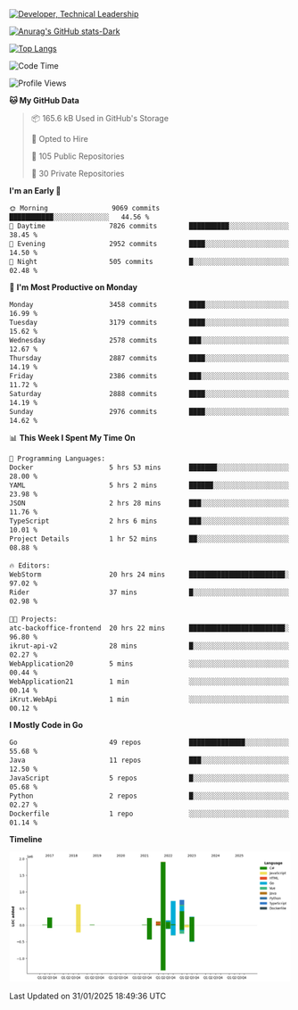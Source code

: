<div>
  <a href="https://www.linkedin.com/in/arielpineiro/" target="_blank" rel="nofollow noopener noreferrer">
    <img src="https://img.shields.io/badge/-LinkedIn-%230077B5?style=for-the-badge&logo=linkedin&logoColor=white" alt="Developer, Technical Leadership" title="Ariel Piñeiro">
  </a>
</div>

[![Anurag's GitHub stats-Dark](https://github-readme-stats.vercel.app/api?username=arielsrv&show_icons=true&theme=dark#gh-dark-mode-only)](https://github.com/anuraghazra/github-readme-stats#gh-dark-mode-only)

[![Top Langs](https://github-readme-stats.vercel.app/api/top-langs/?username=arielsrv&layout=compact&langs_count=10&theme=dark#gh-dark-mode-only)](https://github.com/anuraghazra/github-readme-stats&theme=dark#gh-dark-mode-only)

<!--START_SECTION:waka-->
![Code Time](http://img.shields.io/badge/Code%20Time-1%2C131%20hrs%205%20mins-blue)

![Profile Views](http://img.shields.io/badge/Profile%20Views-0-blue)

**🐱 My GitHub Data** 

> 📦 165.6 kB Used in GitHub's Storage 
 > 
> 💼 Opted to Hire
 > 
> 📜 105 Public Repositories 
 > 
> 🔑 30 Private Repositories 
 > 
**I'm an Early 🐤** 

```text
🌞 Morning                9069 commits        ███████████░░░░░░░░░░░░░░   44.56 % 
🌆 Daytime                7826 commits        ██████████░░░░░░░░░░░░░░░   38.45 % 
🌃 Evening                2952 commits        ████░░░░░░░░░░░░░░░░░░░░░   14.50 % 
🌙 Night                  505 commits         █░░░░░░░░░░░░░░░░░░░░░░░░   02.48 % 
```
📅 **I'm Most Productive on Monday** 

```text
Monday                   3458 commits        ████░░░░░░░░░░░░░░░░░░░░░   16.99 % 
Tuesday                  3179 commits        ████░░░░░░░░░░░░░░░░░░░░░   15.62 % 
Wednesday                2578 commits        ███░░░░░░░░░░░░░░░░░░░░░░   12.67 % 
Thursday                 2887 commits        ████░░░░░░░░░░░░░░░░░░░░░   14.19 % 
Friday                   2386 commits        ███░░░░░░░░░░░░░░░░░░░░░░   11.72 % 
Saturday                 2888 commits        ████░░░░░░░░░░░░░░░░░░░░░   14.19 % 
Sunday                   2976 commits        ████░░░░░░░░░░░░░░░░░░░░░   14.62 % 
```


📊 **This Week I Spent My Time On** 

```text
💬 Programming Languages: 
Docker                   5 hrs 53 mins       ███████░░░░░░░░░░░░░░░░░░   28.00 % 
YAML                     5 hrs 2 mins        ██████░░░░░░░░░░░░░░░░░░░   23.98 % 
JSON                     2 hrs 28 mins       ███░░░░░░░░░░░░░░░░░░░░░░   11.76 % 
TypeScript               2 hrs 6 mins        ███░░░░░░░░░░░░░░░░░░░░░░   10.01 % 
Project Details          1 hr 52 mins        ██░░░░░░░░░░░░░░░░░░░░░░░   08.88 % 

🔥 Editors: 
WebStorm                 20 hrs 24 mins      ████████████████████████░   97.02 % 
Rider                    37 mins             █░░░░░░░░░░░░░░░░░░░░░░░░   02.98 % 

🐱‍💻 Projects: 
atc-backoffice-frontend  20 hrs 22 mins      ████████████████████████░   96.80 % 
ikrut-api-v2             28 mins             █░░░░░░░░░░░░░░░░░░░░░░░░   02.27 % 
WebApplication20         5 mins              ░░░░░░░░░░░░░░░░░░░░░░░░░   00.44 % 
WebApplication21         1 min               ░░░░░░░░░░░░░░░░░░░░░░░░░   00.14 % 
iKrut.WebApi             1 min               ░░░░░░░░░░░░░░░░░░░░░░░░░   00.12 % 
```

**I Mostly Code in Go** 

```text
Go                       49 repos            ██████████████░░░░░░░░░░░   55.68 % 
Java                     11 repos            ███░░░░░░░░░░░░░░░░░░░░░░   12.50 % 
JavaScript               5 repos             █░░░░░░░░░░░░░░░░░░░░░░░░   05.68 % 
Python                   2 repos             █░░░░░░░░░░░░░░░░░░░░░░░░   02.27 % 
Dockerfile               1 repo              ░░░░░░░░░░░░░░░░░░░░░░░░░   01.14 % 
```



**Timeline**

![Lines of Code chart](https://raw.githubusercontent.com/arielsrv/arielsrv/main/assets/bar_graph.png)


 Last Updated on 31/01/2025 18:49:36 UTC
<!--END_SECTION:waka-->
